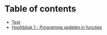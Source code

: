 # Table of contents

* [Test](README.md)
* [Hoofdstuk 1 - Programma opdelen in functies](les-1-programma-opdelen-in-functies.md)


